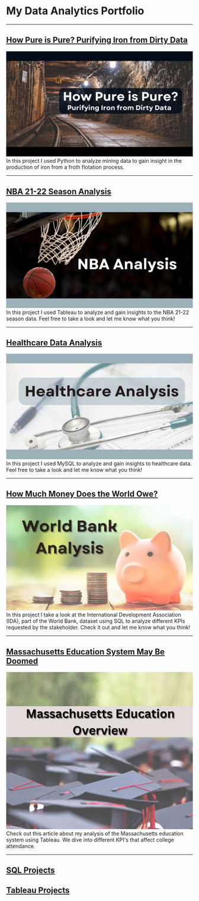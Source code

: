 # My Data Analytics Portfolio
---
## [How Pure is Pure? Purifying Iron from Dirty Data](/Python_Engineering_Project.md)
[<img src="images/Python_Engineering_Project_Cover.png"/>](/Python_Engineering_Project.md)
In this project I used Python to analyze mining data to gain insight in the production of iron from a froth flotation process.

---
## [NBA 21-22 Season Analysis](/NBA_Analysis.md)
[<img src="images/NBA_Analysis_cover.png"/>](/NBA_Analysis.md)
In this project I used Tableau to analyze and gain insights to the NBA 21-22 season data. Feel free to take a look and let me know what you think!

---
## [Healthcare Data Analysis](/Healthcare_Analysis.md)
[<img src="images/HealthCare_Analysis_Cover.png"/>](/Healthcare_Analysis.md)
In this project I used MySQL to analyze and gain insights to healthcare data. Feel free to take a look and let me know what you think!

---
## [How Much Money Does the World Owe?](/SQL_Banking_Project.md)
[<img src="images/SQL_Banking_Cover.png"/>](/SQL_Banking_Project.md)
In this project I take a look at the International Development Association (IDA), part of the World Bank, dataset using SQL to analyze different KPIs requested by the stakeholder. Check it out and let me know what you think!

---
## [Massachusetts Education System May Be Doomed](/Massachusetts_School_Analysis.md)
[<img src="images/Massachusetts_Cover.png"/>](/Massachusetts_School_Analysis.md)
Check out this article about my analysis of the Massachusetts education system using Tableau. We dive into different KPI's that affect college attendance.

---
## [SQL Projects](https://github.com/julioespin/SQL)

## [Tableau Projects](https://public.tableau.com/app/profile/julio.espinoza)
